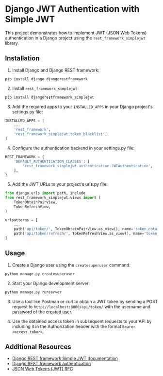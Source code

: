 # Django JWT Authentication with Simple JWT

This project demonstrates how to implement JWT (JSON Web Tokens) authentication in a Django project using the `rest_framework_simplejwt` library.

## Installation

1. Install Django and Django REST framework:

```bash
pip install django djangorestframework
```

2. Install `rest_framework_simplejwt`:

```bash
pip install djangorestframework_simplejwt
```

3. Add the required apps to your `INSTALLED_APPS` in your Django project's settings.py file:

```python
INSTALLED_APPS = [
    ...
    'rest_framework',
    'rest_framework_simplejwt.token_blacklist',
]
```

4. Configure the authentication backend in your settings.py file:

```python
REST_FRAMEWORK = {
    'DEFAULT_AUTHENTICATION_CLASSES': [
        'rest_framework_simplejwt.authentication.JWTAuthentication',
    ],
}
```

5. Add the JWT URLs to your project's urls.py file:

```python
from django.urls import path, include
from rest_framework_simplejwt.views import (
    TokenObtainPairView,
    TokenRefreshView,
)

urlpatterns = [
    ...
    path('api/token/', TokenObtainPairView.as_view(), name='token_obtain_pair'),
    path('api/token/refresh/', TokenRefreshView.as_view(), name='token_refresh'),
]
```

## Usage

1. Create a Django user using the `createsuperuser` command:

```bash
python manage.py createsuperuser
```

2. Start your Django development server:

```bash
python manage.py runserver
```

3. Use a tool like Postman or curl to obtain a JWT token by sending a POST request to `http://localhost:8000/api/token/` with the username and password of the created user.

4. Use the obtained access token in subsequent requests to your API by including it in the Authorization header with the format `Bearer <access_token>`.

## Additional Resources

- [Django REST framework Simple JWT documentation](https://django-rest-framework-simplejwt.readthedocs.io/en/latest/)
- [Django REST framework authentication](https://www.django-rest-framework.org/api-guide/authentication/)
- [JSON Web Tokens (JWT) RFC](https://tools.ietf.org/html/rfc7519)
